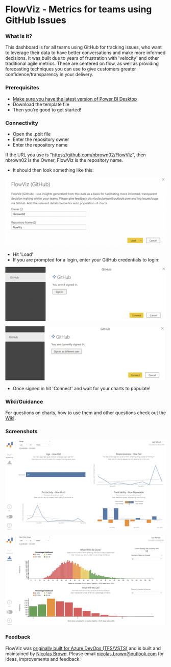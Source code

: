 # FlowViz - Metrics for teams using GitHub Issues
### What is it?
This dashboard is for all teams using GitHub for tracking issues, who want to leverage their data to have better conversations and make more informed decisions. It was built due to years of frustration with 'velocity' and other traditional agile metrics. These are centered on flow, as well as providing forecasting techniques you can use to give customers greater confidence/transparency in your delivery.

### Prerequisites
* [Make sure you have the latest version of Power BI Desktop](https://aka.ms/pbiSingleInstaller)
* Download the template file
* Then you're good to get started!

### Connectivity
* Open the .pbit file
* Enter the repository owner
* Enter the repository name

If the URL you use is "https://github.com/nbrown02/FlowViz", then nbrown02 is the Owner, FlowViz is the repository name.

* It should then look something like this:

![alt text](https://raw.githubusercontent.com/nbrown02/FlowViz-GitHub/main/Screenshots/Load%201.png)

* Hit 'Load' 
* If you are prompted for a login, enter your GitHub credentials to login:

![alt text](https://raw.githubusercontent.com/nbrown02/FlowViz-GitHub/main/Screenshots/Load%202.png)

![alt text](https://raw.githubusercontent.com/nbrown02/FlowViz-GitHub/main/Screenshots/Load%203.png)

* Once signed in hit 'Connect' and wait for your charts to populate!

### Wiki/Guidance

For questions on charts, how to use them and other questions check out the [Wiki](https://github.com/nbrown02/FlowViz-GitHub/wiki).

### Screenshots
![alt text](https://raw.githubusercontent.com/nbrown02/FlowViz-GitHub/main/Screenshots/FlowViz%20GitHub%20Page%201.png)

![alt text](https://raw.githubusercontent.com/nbrown02/FlowViz-GitHub/main/Screenshots/FlowViz%20GitHub%20Page%202.png)

### Feedback
FlowViz was [originally built for Azure DevOps (TFS/VSTS)](https://github.com/nbrown02/FlowViz/) and is built and maintained by [Nicolas Brown](https://www.nicolasbrown.co.uk/).
Please email nicolas.brown@outlook.com for ideas, improvements and feedback.
